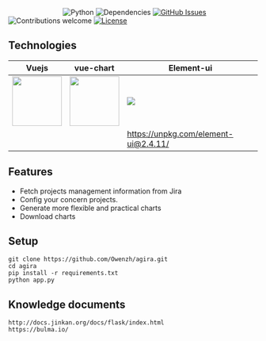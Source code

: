 &nbsp;&nbsp;&nbsp;&nbsp;&nbsp;&nbsp;&nbsp;&nbsp;&nbsp;&nbsp;&nbsp;&nbsp;&nbsp;
&nbsp;&nbsp;&nbsp;&nbsp;&nbsp;&nbsp;&nbsp;&nbsp;&nbsp;&nbsp;&nbsp;&nbsp;&nbsp;
![Python](https://img.shields.io/badge/python-v3.5.4-blue.svg)
![Dependencies](https://img.shields.io/badge/dependencies-up%20to%20date-brightgreen.svg)
[![GitHub Issues](https://img.shields.io/github/issues/anfederico/flaskex.svg)](https://github.com/anfederico/flaskex/issues)
![Contributions welcome](https://img.shields.io/badge/contributions-welcome-orange.svg)
[![License](https://img.shields.io/badge/license-MIT-blue.svg)](https://opensource.org/licenses/MIT)

## Technologies

| Vuejs | vue-chart | Element-ui |
| ------ | ------ | ------ |
| <img src="https://vuejs.org/images/logo.png" width=100 height=100 /> | <img src="https://vue-chartjs.org/vue-chartjs.png" width=100 height=100 /> | <img src="https://camo.githubusercontent.com/462f24153b8e8739c8ea71f7102585c4cb0e1575/68747470733a2f2f63646e2e7261776769742e636f6d2f456c656d6546452f656c656d656e742f6465762f656c656d656e745f6c6f676f2e737667" /> |
| | | https://unpkg.com/element-ui@2.4.11/ |




## Features
- Fetch projects management information from Jira
- Config your concern projects.
- Generate more flexible and practical charts
- Download charts

## Setup
``` 
git clone https://github.com/Owenzh/agira.git
cd agira
pip install -r requirements.txt
python app.py
```

## Knowledge documents
    http://docs.jinkan.org/docs/flask/index.html
    https://bulma.io/